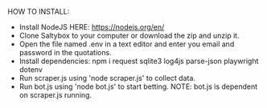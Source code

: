 HOW TO INSTALL:
- Install NodeJS HERE: https://nodejs.org/en/ 
- Clone Saltybox to your computer or download the zip and unzip it.
- Open the file named .env in a text editor and enter you email and password in the quotations.
- Install dependencies: npm i request sqlite3 log4js parse-json playwright dotenv
- Run scraper.js using 'node scraper.js' to collect data.
- Run bot.js using 'node bot.js' to start betting. NOTE: bot.js is dependent on scraper.js running.

